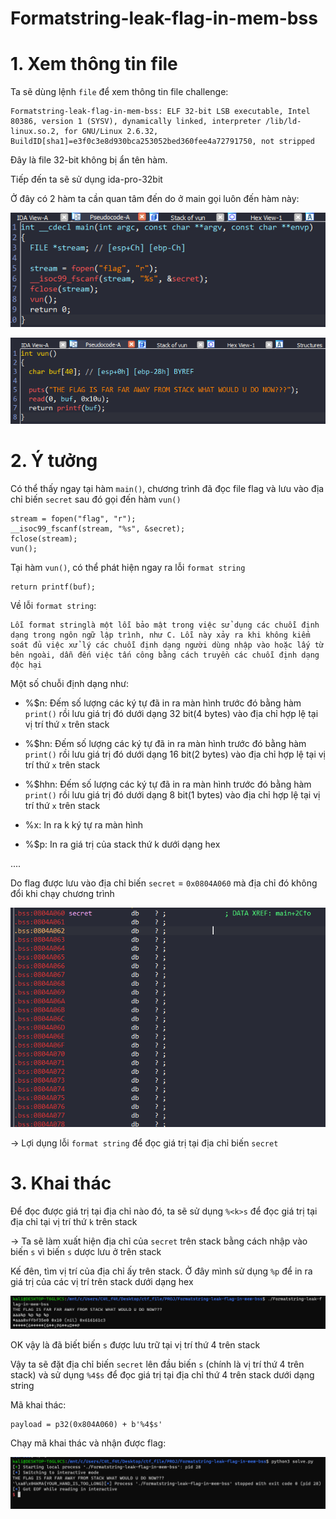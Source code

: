 # Formatstring-leak-flag-in-mem-bss

# 1. Xem thông tin file

Ta sẽ dùng lệnh `file` để xem thông tin file challenge:
```
Formatstring-leak-flag-in-mem-bss: ELF 32-bit LSB executable, Intel 80386, version 1 (SYSV), dynamically linked, interpreter /lib/ld-linux.so.2, for GNU/Linux 2.6.32, BuildID[sha1]=e3f0c3e8d930bca253052bed360fee4a72791750, not stripped
```
Đây là file 32-bit không bị ẩn tên hàm.

Tiếp đến ta sẽ sử dụng ida-pro-32bit

Ở đây có 2 hàm ta cần quan tâm đến do ở main gọi luôn đến hàm này:

![main.png](images/main.png)

![vun.png](images/vun.png)

# 2. Ý tưởng

Có thể thấy ngay tại hàm `main()`, chương trình đã đọc file flag và lưu vào địa chỉ biến `secret` sau đó gọi đến hàm `vun()`

```
stream = fopen("flag", "r");
__isoc99_fscanf(stream, "%s", &secret);
fclose(stream);
vun();
```

Tại hàm `vun()`, có thể phát hiện ngay ra lỗi `format string`

```
return printf(buf);
```

Về lỗi `format string`:
```
Lỗi format stringlà một lỗi bảo mật trong việc sử dụng các chuỗi định dạng trong ngôn ngữ lập trình, như C. Lỗi này xảy ra khi không kiểm soát đủ việc xử lý các chuỗi định dạng người dùng nhập vào hoặc lấy từ bên ngoài, dẫn đến việc tấn công bằng cách truyền các chuỗi định dạng độc hại
```

Một số chuỗi định dạng như:

+ %<k>$n: Đếm số lượng các ký tự đã in ra màn hình trước đó bằng hàm `print()` rồi lưu giá trị đó dưới dạng 32 bit(4 bytes) vào địa chỉ hợp lệ tại vị trí thứ `x` trên stack

+ %<k>$hn: Đếm số lượng các ký tự đã in ra màn hình trước đó bằng hàm `print()` rồi lưu giá trị đó dưới dạng 16 bit(2 bytes) vào địa chỉ hợp lệ tại vị trí thứ `x` trên stack

+ %<k>$hhn: Đếm số lượng các ký tự đã in ra màn hình trước đó bằng hàm `print()` rồi lưu giá trị đó dưới dạng 8 bit(1 bytes) vào địa chỉ hợp lệ tại vị trí thứ `x` trên stack

+ %<k>x: In ra k ký tự ra màn hình

+ %<k>$p: In ra giá trị của stack thứ k dưới dạng hex

....

Do flag được lưu vào địa chỉ biến `secret` = `0x0804A060` mà địa chỉ đó không đổi khi chạy chương trình

![ida.png](images/ida.png)

-> Lợi dụng lỗi `format string` để đọc giá trị tại địa chỉ biến `secret`

# 3. Khai thác

Để đọc được giá trị tại địa chỉ nào đó, ta sẽ sử dụng `%<k>s` để đọc giá trị tại địa chỉ tại vị trí thứ `k` trên stack

-> Ta sẽ làm xuất hiện địa chỉ của `secret` trên stack bằng cách nhập vào biến `s` vì biến `s` dược lưu ở trên stack

Kế đên, tìm vị trí của địa chỉ ấy trên stack. Ở đây mình sử dụng `%p` để in ra giá trị của các vị trí trên stack dưới dạng hex

![check.png](images/check.png)

OK vậy là đã biết biến `s` được lưu trữ tại vị trí thứ 4 trên stack

Vậy ta sẽ đặt địa chỉ biến `secret` lên đầu biến `s` (chính là vị trí thứ 4 trên stack) và sử dụng `%4$s` để đọc giá trị tại địa chỉ thứ 4 trên stack dưới dạng string 

Mã khai thác: 

```
payload = p32(0x804A060) + b'%4$s'
```

Chạy mã khai thác và nhận được flag:

![flag.png](images/flag.png)